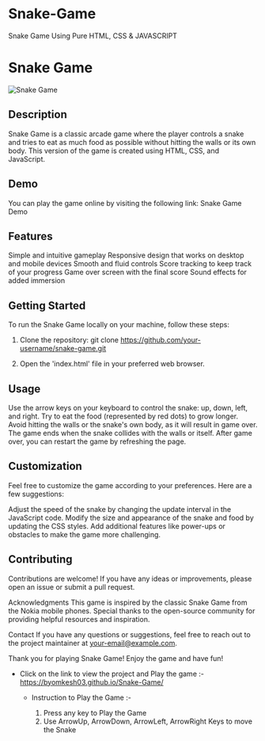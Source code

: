 # Snake-Game
Snake Game  Using Pure HTML, CSS &amp; JAVASCRIPT






# Snake Game
 ![Snake Game](./screenshots/Snake-Game.png)

## Description
Snake Game is a classic arcade game where the player controls a snake and tries to eat as much food as possible without hitting the walls or its own body. This version of the game is created using HTML, CSS, and JavaScript.


## Demo
You can play the game online by visiting the following link: Snake Game Demo



## Features
Simple and intuitive gameplay
Responsive design that works on desktop and mobile devices
Smooth and fluid controls
Score tracking to keep track of your progress
Game over screen with the final score
Sound effects for added immersion


## Getting Started
To run the Snake Game locally on your machine, follow these steps:

1. Clone the repository: git clone https://github.com/your-username/snake-game.git

2. Open the 'index.html' file in your preferred web browser.


## Usage
Use the arrow keys on your keyboard to control the snake: up, down, left, and right.
Try to eat the food (represented by red dots) to grow longer.
Avoid hitting the walls or the snake's own body, as it will result in game over.
The game ends when the snake collides with the walls or itself.
After game over, you can restart the game by refreshing the page.


## Customization
Feel free to customize the game according to your preferences. Here are a few suggestions:

Adjust the speed of the snake by changing the update interval in the JavaScript code.
Modify the size and appearance of the snake and food by updating the CSS styles.
Add additional features like power-ups or obstacles to make the game more challenging.


## Contributing
Contributions are welcome! If you have any ideas or improvements, please open an issue or submit a pull request.


Acknowledgments
This game is inspired by the classic Snake Game from the Nokia mobile phones.
Special thanks to the open-source community for providing helpful resources and inspiration.


Contact
If you have any questions or suggestions, feel free to reach out to the project maintainer at your-email@example.com.

Thank you for playing Snake Game! Enjoy the game and have fun!













* Click on the link to view the project and Play the game :- https://byomkesh03.github.io/Snake-Game/


    
    
    * Instruction to Play the Game :- 
    
         1. Press any key to Play the Game 
         2. Use ArrowUp, ArrowDown, ArrowLeft, ArrowRight Keys to move the Snake 
